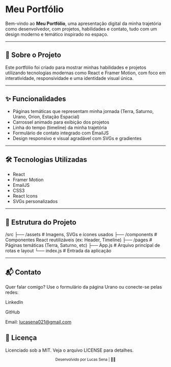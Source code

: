 # Meu Portfólio

Bem-vindo ao **Meu Portfólio**, uma apresentação digital da minha trajetória como desenvolvedor, com projetos, habilidades e contato, tudo com um design moderno e temático inspirado no espaço.

---

## 🚀 Sobre o Projeto

Este portfólio foi criado para mostrar minhas habilidades e projetos utilizando tecnologias modernas como React e Framer Motion, com foco em interatividade, responsividade e uma identidade visual única.

---

## ✨ Funcionalidades

- Páginas temáticas que representam minha jornada (Terra, Saturno, Urano, Orion, Estação Espacial)
- Carrossel animado para exibição dos projetos
- Linha do tempo (timeline) da minha trajetória
- Formulário de contato integrado com EmailJS
- Design responsivo e visual agradável com SVGs e gradientes

---

## 🛠️ Tecnologias Utilizadas

- React
- Framer Motion
- EmailJS
- CSS3
- React Icons
- SVGs personalizados

---

## 📁 Estrutura do Projeto

/src
├── /assets # Imagens, SVGs e ícones usados
├── /components # Componentes React reutilizáveis (ex: Header, Timeline)
├── /pages # Páginas temáticas (Terra, Saturno, etc)
├── App.js # Arquivo principal de rotas e layout
└── index.js # Entrada da aplicação

---


## 📬 Contato

Quer falar comigo? Use o formulário da página Urano ou conecte-se pelas redes:

LinkedIn

GitHub

Email: lucasena021@gmail.com

## 📝 Licença
Licenciado sob a MIT. Veja o arquivo LICENSE para detalhes.

<div align="center"> <small>Desenvolvido por Lucas Sena | 🚀✨</small> </div> 
